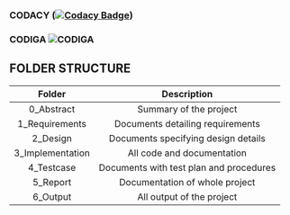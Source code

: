  ### CODACY ([![Codacy Badge](https://app.codacy.com/project/badge/Grade/6730c777ba5b4d9aa41e1721371f1820)](https://www.codacy.com/gh/Ajithmathiyalagan/M3_Wipercontrolsystem/dashboard?utm_source=github.com&amp;utm_medium=referral&amp;utm_content=Ajithmathiyalagan/M3_Wipercontrolsystem&amp;utm_campaign=Badge_Grade))
### CODIGA ![CODIGA](https://api.codiga.io/project/33473/status/svg)
## FOLDER STRUCTURE
| Folder | Description | 
| :----: | :---------: |
| 0_Abstract | Summary of the project |
| 1_Requirements| Documents detailing requirements|
| 2_Design | Documents specifying design details |
| 3_Implementation | All code and documentation |
| 4_Testcase | Documents with test plan and procedures |
| 5_Report | Documentation of whole project |
| 6_Output | All output of the project |
